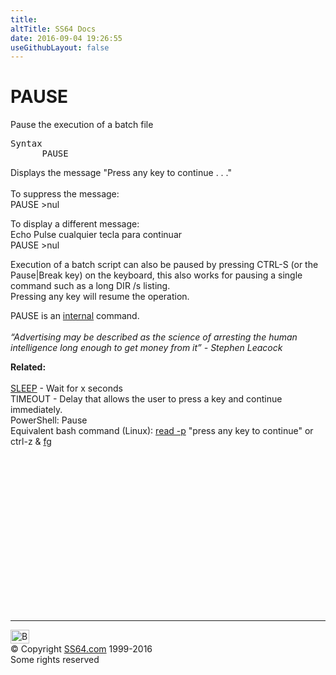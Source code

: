 ```yaml
---
title:
altTitle: SS64 Docs
date: 2016-09-04 19:26:55
useGithubLayout: false
---
```

<!-- #BeginLibraryItem "/Library/head_nt.lbi" --><!-- #EndLibraryItem --><h1>PAUSE</h1> 
<p>Pause the execution of a batch file</p>
<pre>Syntax
      PAUSE</pre>
<p> Displays the message "Press any key to continue . . ."<br>
  <br>
To suppress the message:<br> 
<span class="code">PAUSE &gt;nul</span></p>
<p>To display a different  message:<br>
<span class="code">Echo
Pulse cualquier tecla para continuar<br>
PAUSE &gt;nul</span></p>
<p>Execution of a batch script can also be paused by pressing <span class="code">CTRL-S</span> (or the <span class="code">Pause|Break</span> key) on the keyboard, this also works for pausing a single command such as a long DIR /s listing.<br>
Pressing any key will resume the operation.</p>
<p>PAUSE is an <a href="syntax-internal.html">internal</a> command.<br>
  <br>
  <i class="quote">“Advertising may be described as the science of arresting the human intelligence long enough to get money from it” - Stephen Leacock </i> </p>
<p><b>Related:</b><br>
<br>
<a href="sleep.html">SLEEP</a> - Wait for x seconds<br>
TIMEOUT - Delay that allows the user to press a key and continue immediately.<br>
PowerShell: Pause <br>
Equivalent bash command (Linux): <a href="../bash/read.html">read -p</a> "press any key to continue" or ctrl-z &amp; <a href="../bash/fg.html">fg</a> </p><!-- #BeginLibraryItem "/Library/foot_nt.lbi" --><p>
<!-- windows300 -->
<ins class="adsbygoogle" style="display:inline-block;width:300px;height:250px" data-ad-client="ca-pub-6140977852749469" data-ad-slot="7649547908"></ins>
<script>
(adsbygoogle = window.adsbygoogle || []).push({});
</script></p>
<hr>
<div id="bl" class="footer"><a href="pause.html#"><img src="../images/top.png" width="30" height="22" alt="Back to the Top"></a></div>
<div id="br" class="footer, tagline">© Copyright <a href="../index.html">SS64.com</a> 1999-2016<br>
Some rights reserved</div><!-- #EndLibraryItem -->

